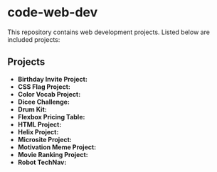 # code-web-dev
This repository contains web development projects. Listed below are included projects:

## Projects

- **Birthday Invite Project:** 
- **CSS Flag Project:** 
- **Color Vocab Project:** 
- **Dicee Challenge:**
- **Drum Kit:**
- **Flexbox Pricing Table:** 
- **HTML Project:** 
- **Helix Project:**
- **Microsite Project:** 
- **Motivation Meme Project:** 
- **Movie Ranking Project:**
- **Robot TechNav:** 
